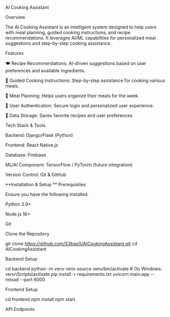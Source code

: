 AI Cooking Assistant



Overview

The AI Cooking Assistant is an intelligent system designed to help users with meal planning, guided cooking instructions, and recipe recommendations. It leverages AI/ML capabilities for personalized meal suggestions and step-by-step cooking assistance.

Features

🍽 Recipe Recommendations: AI-driven suggestions based on user preferences and available ingredients.

📖 Guided Cooking Instructions: Step-by-step assistance for cooking various meals.

📅 Meal Planning: Helps users organize their meals for the week.

🔐 User Authentication: Secure login and personalized user experience.

💾 Data Storage: Saves favorite recipes and user preferences.

Tech Stack & Tools

Backend: Django/Flask (Python)

Frontend: React Native.js

Database: Firebase

ML/AI Component: TensorFlow / PyTorch (future integration)

Version Control: Git & GitHub


**Installation & Setup
**
Prerequisites

Ensure you have the following installed:

Python 3.9+

Node.js 16+

Git




Clone the Repository

 git clone https://github.com/S3basG/AICookingAssistant.git
 cd AICookingAssistant



Backend Setup

 cd backend
 python -m venv venv
 source venv/bin/activate  # On Windows: venv\Scripts\activate
 pip install -r requirements.txt
 uvicorn main:app --reload --port 8000

Frontend Setup

 cd frontend
 npm install
 npm start

API Endpoints


